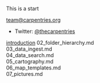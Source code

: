 This is a start  

[team@carpentries.org](mailto:team@carpentries.org)
- Twitter: [@thecarpentries](https://twitter.com/thecarpentries)

[introduction](01_intro.md)
02_folder_hierarchy.md  
03_data_ingest.md  
04_data_search.md  
05_cartography.md  
06_map_templates.md  
07_pictures.md  
